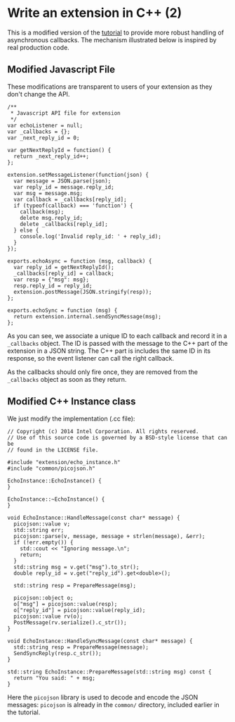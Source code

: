 # Write an extension in C++ (2)

This is a modified version of the [tutorial](/documentation/Tizen_IVI_extensions/17-Write_an_extension_in_C++.md) to provide more robust handling of asynchronous callbacks. The mechanism illustrated below is inspired by real production code.

## Modified Javascript File

These modifications are transparent to users of your extension as they don't change the API.

    /**
     * Javascript API file for extension
     */
    var echoListener = null;
    var _callbacks = {};
    var _next_reply_id = 0;

    var getNextReplyId = function() {
      return _next_reply_id++;
    };

    extension.setMessageListener(function(json) {
      var message = JSON.parse(json);
      var reply_id = message.reply_id;
      var msg = message.msg;
      var callback = _callbacks[reply_id];
      if (typeof(callback) === 'function') {
        callback(msg);
        delete msg.reply_id;
        delete _callbacks[reply_id];
      } else {
        console.log('Invalid reply_id: ' + reply_id);
      }
    });

    exports.echoAsync = function (msg, callback) {
      var reply_id = getNextReplyId();
      _callbacks[reply_id] = callback;
      var resp = {"msg": msg};
      resp.reply_id = reply_id;
      extension.postMessage(JSON.stringify(resp));
    };

    exports.echoSync = function (msg) {
      return extension.internal.sendSyncMessage(msg);
    };

As you can see, we associate a unique ID to each callback and record it in a `_callbacks` object. The ID is passed with the message to the C++ part of the extension in a JSON string. The C++ part is includes the same ID in its response, so the event listener can call the right callback.

As the callbacks should only fire once, they are removed from the `_callbacks` object as soon as they return.

## Modified C++ Instance class

We just modify the implementation (.cc file):

    // Copyright (c) 2014 Intel Corporation. All rights reserved.
    // Use of this source code is governed by a BSD-style license that can be
    // found in the LICENSE file.

    #include "extension/echo_instance.h"
    #include "common/picojson.h"

    EchoInstance::EchoInstance() {
    }

    EchoInstance::~EchoInstance() {
    }

    void EchoInstance::HandleMessage(const char* message) {
      picojson::value v;
      std::string err;
      picojson::parse(v, message, message + strlen(message), &err);
      if (!err.empty()) {
        std::cout << "Ignoring message.\n";
        return;
      }
      std::string msg = v.get("msg").to_str();
      double reply_id = v.get("reply_id").get<double>();

      std::string resp = PrepareMessage(msg);

      picojson::object o;
      o["msg"] = picojson::value(resp);
      o["reply_id"] = picojson::value(reply_id);
      picojson::value rv(o);
      PostMessage(rv.serialize().c_str());
    }

    void EchoInstance::HandleSyncMessage(const char* message) {
      std::string resp = PrepareMessage(message);
      SendSyncReply(resp.c_str());
    }

    std::string EchoInstance::PrepareMessage(std::string msg) const {
      return "You said: " + msg;
    }


Here the `picojson` library is used to decode and encode the JSON messages: `picojson` is already in the `common/` directory, included earlier in the tutorial.

